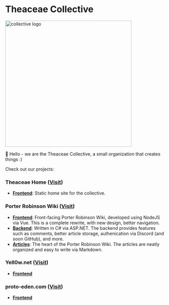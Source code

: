 # Theaceae Collective

<p align="left">
  <img width="400" alt="collective logo" src="https://raw.githubusercontent.com/CamelliaCommunity/.github/refs/heads/main/maintainedby8Bit.png">
</p>

👋 Hello - we are the Theaceae Collective, a small organization that creates things :)

Check out our projects:

### Theaceae Home ([Visit](https://theaceae.org/))
- [**Frontend**](https://github.com/TheaceaeCollective/theaceae-home): Static home site for the collective.

### Porter Robinson Wiki ([Visit](https://potaro.wiki/))
- [**Frontend**](https://github.com/theaceaecollective/porter-wiki-frontend): Front-facing Porter Robinson Wiki, developed using NodeJS via Vue. This is a complete rewrite, with new design, better navigation.
- [**Backend**](https://github.com/theaceaecollective/porter-wiki-backend): Written in C# via ASP.NET. The backend provides features such as comments, better article storage, authenication via Discord (and soon GitHub), and more.
- [**Articles**](https://github.com/theaceaecollective/porter-wiki-articles): The heart of the Porter Robinson Wiki. The articles are neatly organized and easy to write via Markdown.

### Yell0w.net ([Visit](https://yell0w.net/))
- [**Frontend**](https://github.com/TheaceaeCollective/dayellowwebsite)

### proto-eden.com ([Visit](https://proto-eden.com/))
- [**Frontend**](https://github.com/TheaceaeCollective/proto-eden)
